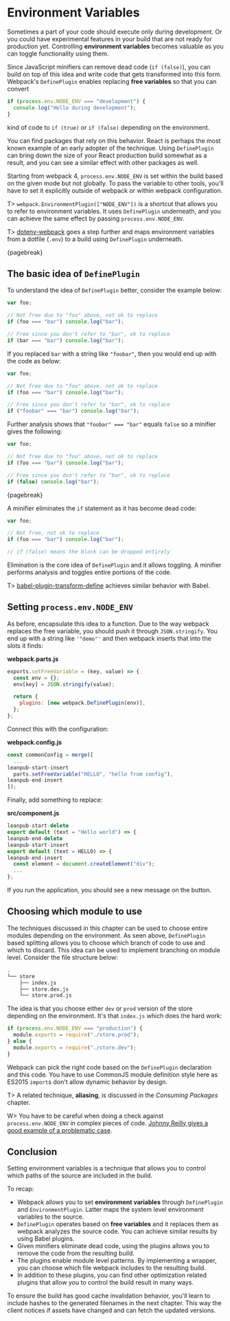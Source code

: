 # Environment Variables

Sometimes a part of your code should execute only during development. Or you could have experimental features in your build that are not ready for production yet. Controlling **environment variables** becomes valuable as you can toggle functionality using them.

Since JavaScript minifiers can remove dead code (`if (false)`), you can build on top of this idea and write code that gets transformed into this form. Webpack's `DefinePlugin` enables replacing **free variables** so that you can convert

```javascript
if (process.env.NODE_ENV === "development") {
  console.log("Hello during development");
}
```

kind of code to `if (true)` or `if (false)` depending on the environment.

You can find packages that rely on this behavior. React is perhaps the most known example of an early adopter of the technique. Using `DefinePlugin` can bring down the size of your React production build somewhat as a result, and you can see a similar effect with other packages as well.

Starting from webpack 4, `process.env.NODE_ENV` is set within the build based on the given mode but not globally. To pass the variable to other tools, you'll have to set it explicitly outside of webpack or within webpack configuration.

T> `webpack.EnvironmentPlugin(["NODE_ENV"])` is a shortcut that allows you to refer to environment variables. It uses `DefinePlugin` underneath, and you can achieve the same effect by passing `process.env.NODE_ENV`.

T> [dotenv-webpack](https://www.npmjs.com/package/dotenv-webpack) goes a step further and maps environment variables from a dotfile (`.env`) to a build using `DefinePlugin` underneath.

{pagebreak}

## The basic idea of `DefinePlugin`

To understand the idea of `DefinePlugin` better, consider the example below:

```javascript
var foo;

// Not free due to "foo" above, not ok to replace
if (foo === "bar") console.log("bar");

// Free since you don't refer to "bar", ok to replace
if (bar === "bar") console.log("bar");
```

If you replaced `bar` with a string like `"foobar"`, then you would end up with the code as below:

```javascript
var foo;

// Not free due to "foo" above, not ok to replace
if (foo === "bar") console.log("bar");

// Free since you don't refer to "bar", ok to replace
if ("foobar" === "bar") console.log("bar");
```

Further analysis shows that `"foobar" === "bar"` equals `false` so a minifier gives the following:

```javascript
var foo;

// Not free due to "foo" above, not ok to replace
if (foo === "bar") console.log("bar");

// Free since you don't refer to "bar", ok to replace
if (false) console.log("bar");
```

{pagebreak}

A minifier eliminates the `if` statement as it has become dead code:

```javascript
var foo;

// Not free, not ok to replace
if (foo === "bar") console.log("bar");

// if (false) means the block can be dropped entirely
```

Elimination is the core idea of `DefinePlugin` and it allows toggling. A minifier performs analysis and toggles entire portions of the code.

T> [babel-plugin-transform-define](https://www.npmjs.com/package/babel-plugin-transform-define) achieves similar behavior with Babel.

## Setting `process.env.NODE_ENV`

As before, encapsulate this idea to a function. Due to the way webpack replaces the free variable, you should push it through `JSON.stringify`. You end up with a string like `'"demo"'` and then webpack inserts that into the slots it finds:

**webpack.parts.js**

```javascript
exports.setFreeVariable = (key, value) => {
  const env = {};
  env[key] = JSON.stringify(value);

  return {
    plugins: [new webpack.DefinePlugin(env)],
  };
};
```

Connect this with the configuration:

**webpack.config.js**

```javascript
const commonConfig = merge([
  ...
leanpub-start-insert
  parts.setFreeVariable("HELLO", "hello from config"),
leanpub-end-insert
]);
```

Finally, add something to replace:

**src/component.js**

```javascript
leanpub-start-delete
export default (text = "Hello world") => {
leanpub-end-delete
leanpub-start-insert
export default (text = HELLO) => {
leanpub-end-insert
  const element = document.createElement("div");
  ...
};
```

If you run the application, you should see a new message on the button.

## Choosing which module to use

The techniques discussed in this chapter can be used to choose entire modules depending on the environment. As seen above, `DefinePlugin` based splitting allows you to choose which branch of code to use and which to discard. This idea can be used to implement branching on module level. Consider the file structure below:

```bash
.
└── store
    ├── index.js
    ├── store.dev.js
    └── store.prod.js
```

The idea is that you choose either `dev` or `prod` version of the store depending on the environment. It's that `index.js` which does the hard work:

```javascript
if (process.env.NODE_ENV === "production") {
  module.exports = require("./store.prod");
} else {
  module.exports = require("./store.dev");
}
```

Webpack can pick the right code based on the `DefinePlugin` declaration and this code. You have to use CommonJS module definition style here as ES2015 `import`s don't allow dynamic behavior by design.

T> A related technique, **aliasing**, is discussed in the _Consuming Packages_ chapter.

W> You have to be careful when doing a check against `process.env.NODE_ENV` in complex pieces of code. [Johnny Reilly gives a good example of a problematic case](https://blog.johnnyreilly.com/2018/03/its-not-dead-webpack-and-dead-code.html).

## Conclusion

Setting environment variables is a technique that allows you to control which paths of the source are included in the build.

To recap:

- Webpack allows you to set **environment variables** through `DefinePlugin` and `EnvironmentPlugin`. Latter maps the system level environment variables to the source.
- `DefinePlugin` operates based on **free variables** and it replaces them as webpack analyzes the source code. You can achieve similar results by using Babel plugins.
- Given minifiers eliminate dead code, using the plugins allows you to remove the code from the resulting build.
- The plugins enable module level patterns. By implementing a wrapper, you can choose which file webpack includes to the resulting build.
- In addition to these plugins, you can find other optimization related plugins that allow you to control the build result in many ways.

To ensure the build has good cache invalidation behavior, you'll learn to include hashes to the generated filenames in the next chapter. This way the client notices if assets have changed and can fetch the updated versions.
